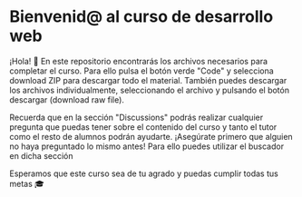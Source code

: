 <h1>Bienvenid@ al curso de desarrollo web</h1>

<p>¡Hola! 👋 En este repositorio encontrarás los archivos necesarios para completar el curso. Para ello pulsa el botón verde "Code" y selecciona download ZIP para descargar todo el material. También puedes descargar los archivos individualmente, seleccionando el archivo y pulsando el botón descargar (download raw file).</p>
<p>Recuerda que en la sección "Discussions" podrás realizar cualquier pregunta que puedas tener sobre el contenido del curso y tanto el tutor como el resto de alumnos podrán ayudarte. ¡Asegúrate primero que alguien no haya preguntado lo mismo antes! Para ello puedes utilizar el buscador en dicha sección</p>
<p>Esperamos que este curso sea de tu agrado y puedas cumplir todas tus metas 🎓</p>
